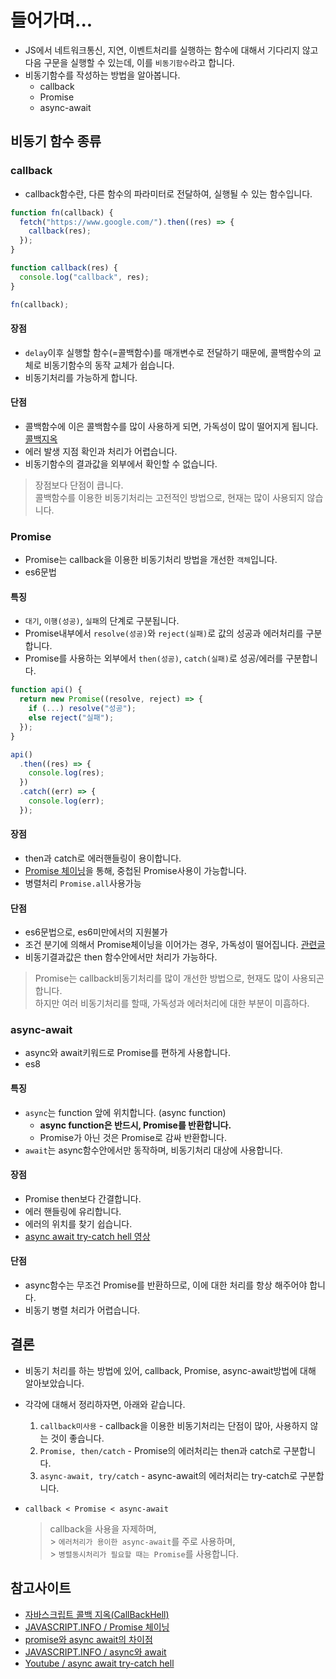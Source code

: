 # 들어가며...

- JS에서 네트워크통신, 지연, 이벤트처리를 실행하는 함수에 대해서 기다리지 않고 다음 구문을 실행할 수 있는데, 이를 `비동기함수`라고 합니다.
- 비동기함수를 작성하는 방법을 알아봅니다.
  - callback
  - Promise
  - async-await

## 비동기 함수 종류

### callback

- callback함수란, 다른 함수의 파라미터로 전달하여, 실행될 수 있는 함수입니다.

```js
function fn(callback) {
  fetch("https://www.google.com/").then((res) => {
    callback(res);
  });
}

function callback(res) {
  console.log("callback", res);
}

fn(callback);
```

#### 장점

- `delay`이후 실행할 함수(=콜백함수)를 매개변수로 전달하기 때문에, 콜백함수의 교체로 비동기함수의 동작 교체가 쉽습니다.
- 비동기처리를 가능하게 합니다.

#### 단점

- 콜백함수에 이은 콜백함수를 많이 사용하게 되면, 가독성이 많이 떨어지게 됩니다. [콜백지옥](https://newcodingman.tistory.com/entry/%EC%9E%90%EB%B0%94%EC%8A%A4%ED%81%AC%EB%A6%BD%ED%8A%B8-%EC%BD%9C%EB%B0%B1-%EC%A7%80%EC%98%A5CallBackHell)
- 에러 발생 지점 확인과 처리가 어렵습니다.
- 비동기함수의 결과값을 외부에서 확인할 수 없습니다.

> 장점보다 단점이 큽니다.<br/>
> 콜백함수를 이용한 비동기처리는 고전적인 방법으로, 현재는 많이 사용되지 않습니다.

### Promise

- Promise는 callback을 이용한 비동기처리 방법을 개선한 `객체`입니다.
- es6문법

#### 특징

- `대기`, `이행(성공)`, `실패`의 단계로 구분됩니다.
- Promise내부에서 `resolve(성공)`와 `reject(실패)`로 값의 성공과 에러처리를 구분합니다.
- Promise를 사용하는 외부에서 `then(성공)`, `catch(실패)`로 성공/에러를 구분합니다.

```js
function api() {
  return new Promise((resolve, reject) => {
    if (...) resolve("성공");
    else reject("실패");
  });
}

api()
  .then((res) => {
    console.log(res);
  })
  .catch((err) => {
    console.log(err);
  });

```

#### 장점

- then과 catch로 에러핸들링이 용이합니다.
- [Promise 체이닝](https://ko.javascript.info/promise-chaining)을 통해, 중첩된 Promise사용이 가능합니다.
- 병렬처리 `Promise.all`사용가능

#### 단점

- es6문법으로, es6미만에서의 지원불가
- 조건 분기에 의해서 Promise체이닝을 이어가는 경우, 가독성이 떨어집니다. [관련글](https://mong-blog.tistory.com/entry/promise%EC%99%80-async-await%EC%9D%98-%EC%B0%A8%EC%9D%B4%EC%A0%90)
- 비동기결과값은 then 함수안에서만 처리가 가능하다.

> Promise는 callback비동기처리를 많이 개선한 방법으로, 현재도 많이 사용되곤 합니다. <br/>
> 하지만 여러 비동기처리를 할때, 가독성과 에러처리에 대한 부분이 미흡하다.

### async-await

- async와 await키워드로 Promise를 편하게 사용합니다.
- es8

#### 특징

- `async`는 function 앞에 위치합니다. (async function)
  - **async function은 반드시, Promise를 반환합니다.**
  - Promise가 아닌 것은 Promise로 감싸 반환합니다.
- `await`는 async함수안에서만 동작하며, 비동기처리 대상에 사용합니다.

#### 장점

- Promise then보다 간결합니다.
- 에러 핸들링에 유리합니다.
- 에러의 위치를 찾기 쉽습니다.
- [async await try-catch hell 영상](https://www.youtube.com/shorts/ITogH7lJTyE)

#### 단점

- async함수는 무조건 Promise를 반환하므로, 이에 대한 처리를 항상 해주어야 합니다.
- 비동기 병렬 처리가 어렵습니다.

## 결론

- 비동기 처리를 하는 방법에 있어, callback, Promise, async-await방법에 대해 알아보았습니다.
- 각각에 대해서 정리하자면, 아래와 같습니다.

  1. `callback미사용` - callback을 이용한 비동기처리는 단점이 많아, 사용하지 않는 것이 좋습니다.
  2. `Promise, then/catch` - Promise의 에러처리는 then과 catch로 구분합니다.
  3. `async-await, try/catch` - async-await의 에러처리는 try-catch로 구분합니다.

- `callback < Promise < async-await`<br/>
  > callback을 사용을 자제하며,<br/> > `에러처리가 용이한 async-await`를 주로 사용하며,<br/> > `병렬동시처리가 필요할 때는 Promise`를 사용합니다.

## 참고사이트

- [자바스크립트 콜백 지옥(CallBackHell)](https://newcodingman.tistory.com/entry/%EC%9E%90%EB%B0%94%EC%8A%A4%ED%81%AC%EB%A6%BD%ED%8A%B8-%EC%BD%9C%EB%B0%B1-%EC%A7%80%EC%98%A5CallBackHell)
- [JAVASCRIPT.INFO / Promise 체이닝](https://ko.javascript.info/promise-chaining)
- [promise와 async await의 차이점](https://mong-blog.tistory.com/entry/promise%EC%99%80-async-await%EC%9D%98-%EC%B0%A8%EC%9D%B4%EC%A0%90)
- [JAVASCRIPT.INFO / async와 await](https://ko.javascript.info/async-await)
- [Youtube / async await try-catch hell](https://www.youtube.com/shorts/ITogH7lJTyE)
